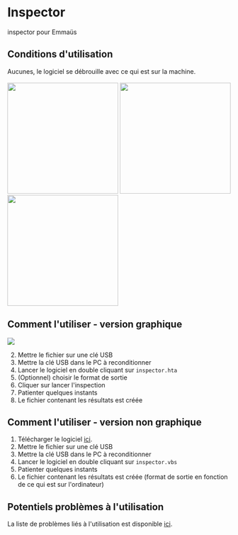 # Inspector
inspector pour Emmaüs

## Conditions d'utilisation
Aucunes, le logiciel se débrouille avec ce qui est sur la machine.<br /> <br />
<img src="https://upload.wikimedia.org/wikipedia/commons/thumb/8/80/LibreOffice_6.1_Calc_Icon.svg/512px-LibreOffice_6.1_Calc_Icon.svg.png" width="250" height="250" />
<img src="https://icon-library.com/images/ms-excel-icon/ms-excel-icon-12.jpg" width="250" height="250" />
<img src="https://cdn.icon-icons.com/icons2/2753/PNG/512/ext_csv_filetype_icon_176252.png" width="250" height="250" />

## Comment l'utiliser - version graphique
![](https://user-images.githubusercontent.com/91908415/141848177-3f16f451-9e68-4ab0-ba7c-82525dc19655.png)
<!--
![1](https://user-images.githubusercontent.com/92113596/142274809-fc4c4fe9-a740-440b-9eb3-b530fb378c4d.png)
![2](https://user-images.githubusercontent.com/92113596/142274812-5cc0a683-9021-4c68-843f-04a1f874d8df.png)
![3](https://user-images.githubusercontent.com/92113596/142274815-fb431c3b-3321-4b46-b700-e2b6c8c2d29a.png)
![4](https://user-images.githubusercontent.com/92113596/142274818-b9c9f398-3e5f-4391-8b56-e12935d15a79.png)
![5](https://user-images.githubusercontent.com/92113596/142274820-29016914-4e47-4b01-9349-bad261a6b073.png)
![6](https://user-images.githubusercontent.com/92113596/142274823-edbb754f-56ec-48c2-8c72-d79e2a12c9af.png)
![7](https://user-images.githubusercontent.com/92113596/142274825-9d679e72-c773-4df2-aae6-1a8a6ca4021d.png)
![8](https://user-images.githubusercontent.com/92113596/142274826-df14fc39-5593-4255-b863-178875c25727.png)
![9](https://user-images.githubusercontent.com/92113596/142274827-3c419a4f-b4a3-43f7-82e9-685dfd4232ac.png)
![10](https://user-images.githubusercontent.com/92113596/142274829-d47bd3e4-3ca4-4cb3-9fc8-49567c7185b2.png)
![11](https://user-images.githubusercontent.com/92113596/142274832-b677d0f2-c2ae-4342-8c8e-af644d5a4b66.png)
![error1](https://user-images.githubusercontent.com/92113596/142274833-7f8f424e-5ec1-440d-b2e1-ffff817dcce2.png)
-->
2. Mettre le fichier sur une clé USB
3. Mettre la clé USB dans le PC à reconditionner
4. Lancer le logiciel en double cliquant sur ```inspector.hta```
5. (Optionnel) choisir le format de sortie
6. Cliquer sur lancer l'inspection
7. Patienter quelques instants
8. Le fichier contenant les résultats est créée

## Comment l'utiliser - version non graphique
1. Télécharger le logiciel [ici](https://raw.githubusercontent.com/emmausConnect/inspector/main/inspector.vbs).
2. Mettre le fichier sur une clé USB
3. Mettre la clé USB dans le PC à reconditionner
4. Lancer le logiciel en double cliquant sur ```inspector.vbs```
5. Patienter quelques instants
6. Le fichier contenant les résultats est créée (format de sortie en fonction de ce qui est sur l'ordinateur)

## Potentiels problèmes à l'utilisation
La liste de problèmes liés à l'utilisation est disponible [ici](../../issues).
